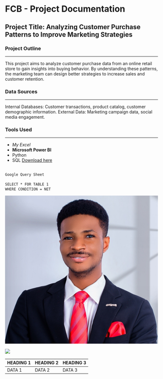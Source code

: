 
# FCB - Project Documentation

## Project Title: Analyzing Customer Purchase Patterns to Improve Marketing Strategies

### Project Outline
---

This project aims to analyze customer purchase data from an online retail store to gain insights into buying behavior. By understanding these patterns, the marketing team can design better strategies to increase sales and customer retention.

### Data Sources
---

Internal Databases: Customer transactions, product catalog, customer demographic information.
External Data: Marketing campaign data, social media engagement.

### Tools Used
---

- *My Excel*
- **Microsoft Power BI**
- Python
- SQL [Download here](https://wwww.jayxeconsultancy.com.ng)






```

Google Query Sheet

SELECT * FOR TABLE 1
WHERE CONDITION = NET

```


![](https://github.com/faithadebowale/FCB-DTAProject/blob/main/Photo%20Passport.jpeg)


![](https://www.simplilearn.com/ice9/free_resources_article_thumb/What_is_Data_Analysis.jpg)














| HEADING 1 | HEADING 2 | HEADING 3 |
| --------- | --------- | --------- |
| DATA 1 | DATA 2 | DATA 3 |


